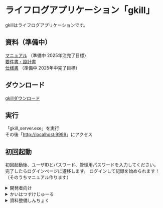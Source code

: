 # ライフログアプリケーション「gkill」
gkillはライフログアプリケーションです。  

## 資料（準備中）
[マニュアル](.) （準備中 2025年注完了目標）  
[要件書・設計書](https://github.com/mt3hr/gkill/tree/main/documents)  
[仕様書](.) （準備中 2025年中完了目標）  

## ダウンロード
[gkillダウンロード](https://github.com/mt3hr/gkill/releases/latest)  

## 実行
「gkill_server.exe」を実行  
その後「[http://localhost:9999](http://localhost:9999)」にアクセス  

## 初回起動  
初回起動後、ユーザIDとパスワード、管理用パスワードを入力してください。
完了したらログインページに遷移します。
ログインして記録を始められます！
（そのうちマニュアル作ります）  

<details>
<summary>開発者向け</summary>

### 開発環境

### セットアップ
1. Golang バージョン1.22.4の開発環境を用意する  
2. Cコンパイラを用意する（cgo使用のため）  
3. Node.js バージョン20.15.1の開発環境を用意する  
4. 以下のコマンドを実行する  
```
npm i
```

### ビルド・インストール

```
npm run go_mod
npm run install_server
```
</details>

<details>
<summary>かいはつすけじゅーる</summary>
【開発フェーズ】（2025-02-01 リスケ）  

100% 24-07-18 対応完了 01.計画準備  

100% 24-08-15 対応完了 02.全体設計  

100% 25-02-02 対応完了 03.実装  

100% 25-02-16 対応完了 04.全体テスト  

100% 25-02-28 対応完了 05.トライアルテスト フィードバック対応  

100% 25-03-01 完了目標 06.リリース  
[gkillダウンロード](https://github.com/mt3hr/gkill/releases/latest)  

</details>

<details>
<summary>資料整備しんちょく</summary>
【資料整備フェーズ】  

000% A-1 画面遷移仕様図  

000% A-2 ユースケース仕様書  

000% B-1 ER仕様図  

000% C-1 詳細クラス仕様書  

000% C-2 主要プログラム仕様説明書  

000% D-1 サンプルデータ  

000% D-2 ユーザマニュアル  

000% E-1 README  

</details>